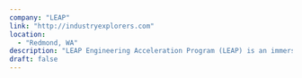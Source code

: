 ```yaml
---
company: "LEAP"
link: "http://industryexplorers.com"
location:
  - "Redmond, WA"
description: "LEAP Engineering Acceleration Program (LEAP) is an immersive, 16-week program providing real-world experience through development and project management for individuals with non-traditional backgrounds or are returning to the workforce."
draft: false
---
```

